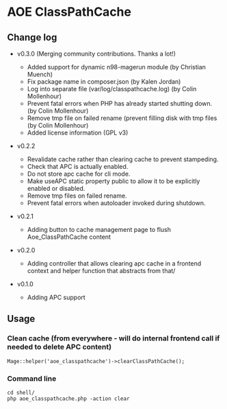 # AOE ClassPathCache

## Change log

* v0.3.0 (Merging community contributions. Thanks a lot!)
    * Added support for dynamic n98-magerun module (by Christian Muench)
    * Fix package name in composer.json (by Kalen Jordan)
    * Log into separate file (var/log/classpathcache.log) (by Colin Mollenhour)
    * Prevent fatal errors when PHP has already started shutting down. (by Colin Mollenhour)
    * Remove tmp file on failed rename (prevent filling disk with tmp files (by Colin Mollenhour)
    * Added license information (GPL v3)

* v0.2.2
    * Revalidate cache rather than clearing cache to prevent stampeding.
    * Check that APC is actually enabled.
    * Do not store apc cache for cli mode.
    * Make useAPC static property public to allow it to be explicitly enabled or disabled.
    * Remove tmp files on failed rename.
    * Prevent fatal errors when autoloader invoked during shutdown.

* v0.2.1
    * Adding button to cache management page to flush Aoe_ClassPathCache content

* v0.2.0
    * Adding controller that allows clearing apc cache in a frontend context and helper function that abstracts from that/

* v0.1.0
    * Adding APC support

## Usage

### Clean cache (from everywhere - will do internal frontend call if needed to delete APC content)

    Mage::helper('aoe_classpathcache')->clearClassPathCache();

### Command line

    cd shell/
    php aoe_classpathcache.php -action clear
